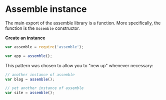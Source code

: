 # Assemble instance

The main export of the assemble library is a function. More specifically, the function is the `Assemble` constructor.

**Create an instance**

```js
var assemble = require('assemble');

var app = assemble();
```

This pattern was chosen to allow you to "new up" whenever necessary:

```js
// another instance of assemble
var blog = assemble();

// yet another instance of assemble
var site = assemble();
```

